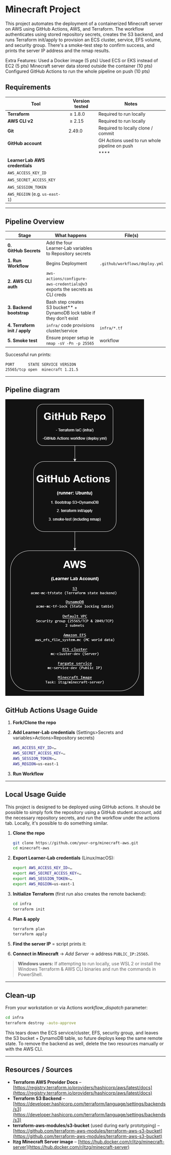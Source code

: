 # Minecraft Project

This project automates the deployment of a containerized Minecraft server on AWS using GitHub Actions, AWS, and Terraform. The workflow authenticates using stored repository secrets, creates the S3 backend, and runs Terraform init/apply to provision an ECS cluster, service, EFS volume, and security group. There's a smoke-test step to confirm success, and prints the server IP address and the nmap results.

Extra Features:
Used a Docker image (5 pts)
Used ECS or EKS instead of EC2 (5 pts)
Minecraft server data stored outside the container (10 pts)
Configured GitHub Actions to run the whole pipeline on push (10 pts)


## Requirements

| Tool                            | Version tested       | Notes                                                                                 |
| ------------------------------- | -------------------- | ------------------------------------------------------------------------------------- |
| **Terraform**                   |  ≥ 1.8.0             | Required to run locally                                                               |
| **AWS CLI v2**                  |  ≥ 2.15              | Required to run locally                                                               |
| **Git**                         |  2.49.0              | Required to locally clone / commit                                                    |
| **GitHub account**              |                      | GH Actions used to run whole pipeline on push                                         |
|                                 |                      |           ****                                                                        |
| **Learner Lab AWS credentials** |                      |                                                                                       |
| `AWS_ACCESS_KEY_ID`             |                      |                                                                                       |
| `AWS_SECRET_ACCESS_KEY`         |                      |                                                                                       |
| `AWS_SESSION_TOKEN`             |                      |                                                                                       |
| `AWS_REGION` (e.g. `us-east-1`) |                      |                                                                                       |

---

## Pipeline Overview
| Stage                         | What happens                                                                          | File(s)                        |
| ----------------------------- | ------------------------------------------------------------------------------------- | ------------------------------ |
| **0. GitHub Secrets**         | Add the four Learner‑Lab variables to Repository secrets                          |                                |
| **1. Run Workflow**           | Begins Deployment                                                                     | `.github/workflows/deploy.yml` |
| **2. AWS CLI auth**           | `aws-actions/configure-aws-credentials@v3` exports the secrets as CLI creds           |                                |
| **3. Backend bootstrap**      | Bash step creates S3 bucket** + DynamoDB lock table if they don’t exist         |                                |
| **4. Terraform init / apply** | `infra/` code provisions                cluster/service                               |  `infra/*.tf`                  |
| **5. Smoke test**             | Ensure proper setup ie `nmap -sV -Pn -p 25565`                                        | workflow                       |

Successful run prints:

```
PORT      STATE SERVICE VERSION
25565/tcp open  minecraft 1.21.5
```

---

## Pipeline diagram

![Minecraft CI/CD architecture](diagram.png)

## GitHub Actions Usage Guide

1. **Fork/Clone the repo**

2. **Add Learner‑Lab credentials** (Settings>Secrets and variables>Actions>Repository secrets)

   ```bash
   AWS_ACCESS_KEY_ID=…
   AWS_SECRET_ACCESS_KEY=…
   AWS_SESSION_TOKEN=…
   AWS_REGION=us-east-1
   ```
3. **Run Workflow**
   
---


## Local Usage Guide

This project is designed to be deployed using GitHub actions. It should be possible to simply fork the repository using a GitHub student account, add the necessary repository secrets,
and run the workflow under the actions tab. Locally, it's possible to do something similar.

1. **Clone the repo**

   ```bash
   git clone https://github.com/your‑org/minecraft‑aws.git
   cd minecraft‑aws
   ```
2. **Export Learner‑Lab credentials** (Linux/macOS):

   ```bash
   export AWS_ACCESS_KEY_ID=…
   export AWS_SECRET_ACCESS_KEY=…
   export AWS_SESSION_TOKEN=…
   export AWS_REGION=us-east-1
   ```
3. **Initialize Terraform** (first run also creates the remote backend):

   ```bash
   cd infra
   terraform init
   ```
4. **Plan & apply**

   ```bash
   terraform plan
   terraform apply
   ```
5. **Find the server IP** = script prints it:

6. **Connect in Minecraft** → *Add Server* → address `PUBLIC_IP:25565`.
   
> **Windows users:** If attempting to run locally, use WSL 2 or install the Windows Terraform & AWS CLI binaries and run the commands in PowerShell.
---

## Clean‑up

From your workstation or via Actions *workflow\_dispatch* parameter:

```bash
cd infra
terraform destroy -auto-approve
```

This tears down the ECS service/cluster, EFS, security group, and leaves the
S3 bucket + DynamoDB table, so future deploys keep the same remote state.
To remove the backend as well, delete the two resources manually or with the
AWS CLI.

---

## Resources / Sources

* **Terraform AWS Provider Docs** – [https://registry.terraform.io/providers/hashicorp/aws/latest/docs](https://registry.terraform.io/providers/hashicorp/aws/latest/docs)
* **Terraform S3 Backend** – [https://developer.hashicorp.com/terraform/language/settings/backends/s3](https://developer.hashicorp.com/terraform/language/settings/backends/s3)
* **terraform‑aws‑modules/s3‑bucket** (used during early prototyping) – [https://github.com/terraform-aws-modules/terraform-aws-s3-bucket](https://github.com/terraform-aws-modules/terraform-aws-s3-bucket)
* **Itzg Minecraft Server image** – [https://hub.docker.com/r/itzg/minecraft-server](https://hub.docker.com/r/itzg/minecraft-server)
